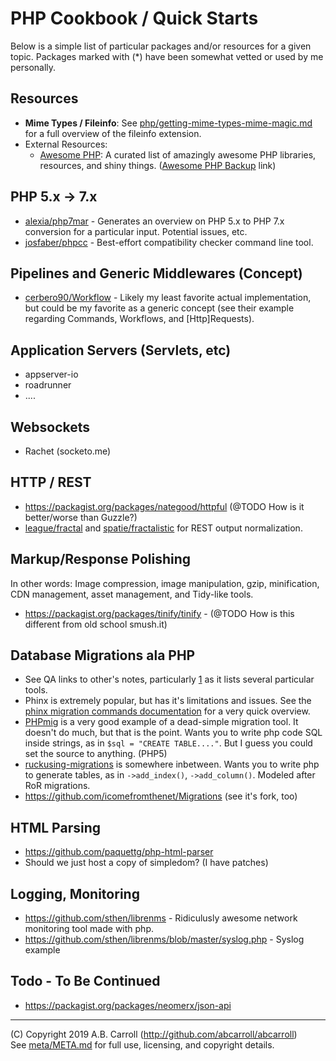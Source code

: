 # PHP Cookbook / Quick Starts

Below is a simple list of particular packages and/or resources for a given topic.  Packages marked with (*) have been
somewhat vetted or used by me personally.

## Resources

 - **Mime Types / Fileinfo**: See [php/getting-mime-types-mime-magic.md](php/getting-mime-types-mime-magic.md) for a 
 full overview of the fileinfo extension.
 - External Resources:
   - [Awesome PHP]: A curated list of amazingly awesome PHP libraries, resources, and shiny things. ([Awesome PHP Backup] link) 

[Awesome PHP]: https://github.com/ziadoz/awesome-php
[AWesome PHP Backup]: https://github.com/abcarroll/awesome-php

## PHP 5.x -> 7.x

 - [alexia/php7mar][alexia-php7mar] - Generates an overview on PHP 5.x to PHP 7.x conversion for a particular input.  Potential issues, etc.
 - [josfaber/phpcc][josfaber/phpcc] - Best-effort compatibility checker command line tool.

[alexia-php7mar]: https://packagist.org/packages/alexia/php7mar
[josfaber/phpcc]: https://github.com/josfaber/phpcc

## Pipelines and Generic Middlewares (Concept)

 - [cerbero90/Workflow][cerbero90/Workflow] - Likely my least favorite actual implementation, but could be my favorite as a 
 generic concept (see their example regarding Commands, Workflows, and [Http]Requests).

[cerbero90/Workflow]: https://github.com/cerbero90/Workflow

## Application Servers (Servlets, etc)

 - appserver-io
 - roadrunner
 - ....


## Websockets

 - Rachet (socketo.me)


## HTTP / REST 

 - https://packagist.org/packages/nategood/httpful (@TODO How is it better/worse than Guzzle?)
 - [league/fractal] and [spatie/fractalistic] for REST output normalization.

[league/fractal]: ????
[spatie/fractalistic]: https://packagist.org/packages/spatie/fractalistic

## Markup/Response Polishing

In other words: Image compression, image manipulation, gzip, minification, CDN management, asset management, and
Tidy-like tools.

 - https://packagist.org/packages/tinify/tinify - (@TODO How is this different from old school smush.it)

## Database Migrations ala PHP

 - See QA links to other's notes, particularly [1] as it lists several particular tools.
 - Phinx is extremely popular, but has it's limitations and issues.  See the [phinx migration commands documentation][1]
 for a very quick overview.
 - [PHPmig] is a very good example of a dead-simple migration tool.  It doesn't do much, but that is the point. Wants you
 to write php code SQL inside strings, as in `$sql = "CREATE TABLE...."`.  But I guess you could set the source to 
 anything.  (PHP5)
 - [ruckusing-migrations] is somewhere inbetween.  Wants you to write php to generate tables, as in `->add_index()`, 
 `->add_column()`.  Modeled after RoR migrations.
 - https://github.com/icomefromthenet/Migrations (see it's fork, too)

[PHPmig]: https://github.com/davedevelopment/phpmig
[ruckusing-migrations]: https://github.com/ruckus/ruckusing-migrations
[1]: https://book.cakephp.org/3.0/en/phinx/commands.html#migration-command

## HTML Parsing

 - https://github.com/paquettg/php-html-parser
 - Should we just host a copy of simpledom? (I have patches)

## Logging, Monitoring

 - https://github.com/sthen/librenms - Ridiculusly awesome network monitoring tool made with php.
 - https://github.com/sthen/librenms/blob/master/syslog.php - Syslog example

## Todo - To Be Continued

 - https://packagist.org/packages/neomerx/json-api

---
(C) Copyright 2019 A.B. Carroll (http://github.com/abcarroll/abcarroll)  \
See [meta/META.md](meta/META.md) for full use, licensing, and copyright details.